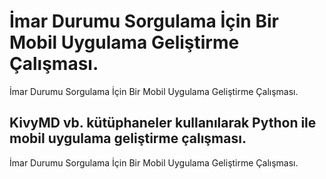 # İmar Durumu Sorgulama İçin Bir Mobil Uygulama Geliştirme Çalışması.
İmar Durumu Sorgulama İçin Bir Mobil Uygulama Geliştirme Çalışması.

## KivyMD vb. kütüphaneler kullanılarak Python ile mobil uygulama geliştirme çalışması.
İmar Durumu Sorgulama İçin Bir Mobil Uygulama Geliştirme Çalışması.